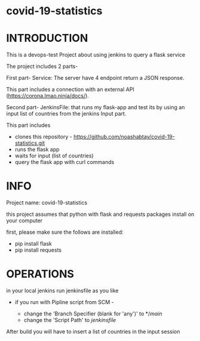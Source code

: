 # covid-19-statistics

# INTRODUCTION
This is a devops-test Project about using jenkins to query a flask service

The project includes 2 parts-

First part- Service: The server have 4 endpoint return a JSON response. 

This part includes a connection with an external API (https://corona.lmao.ninja/docs/).

Second part- JenkinsFile: that runs my flask-app and test its by using an input list of countries from the jenkins Input part.

This part includes 

- clones this repository - https://github.com/noashabtay/covid-19-statistics.git
- runs the flask app
- waits for input (list of countries)
- query the flask app with curl commands


# INFO
Project name: covid-19-statistics

this project assumes that python with flask and requests packages install on your computer

first, please make sure the follows are installed:

- pip install flask
- pip install requests



# OPERATIONS
in your local jenkins run jenkinsfile as you like
- if you run with Pipline script from SCM -

  - change the 'Branch Specifier (blank for 'any')' to */*main* 
  - change the 'Script Path' to *jenkinsfile*


After build you will have to insert a list of countries in the input session

